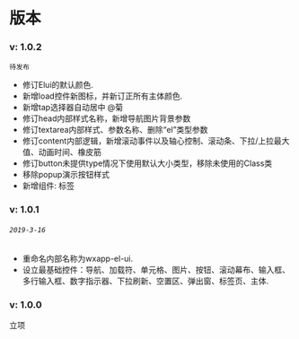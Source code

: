 # 版本

### v: 1.0.2

`待发布`

* 修订Elui的默认颜色.
* 新增load控件新图标，并新订正所有主体颜色.
* 新增tap选择器自动居中 @菊
* 修订head内部样式名称，新增导航图片背景参数
* 修订textarea内部样式、参数名称、删除“el”类型参数
* 修订content内部逻辑，新增滚动事件以及轴心控制、滚动条、下拉/上拉最大值、动画时间、橡皮筋
* 修订button未提供type情况下使用默认大小类型，移除未使用的Class类
* 移除popup演示按钮样式
* 新增组件: 标签

### **v: 1.0.1**

###### `2019-3-16`

* 重命名内部名称为wxapp-el-ui.
* 设立最基础控件：导航、加载符、单元格、图片、按钮、滚动幕布、输入框、多行输入框、数字指示器、下拉刷新、空置区、弹出窗、标签页、主体.

### **v: 1.0.0**

立项

